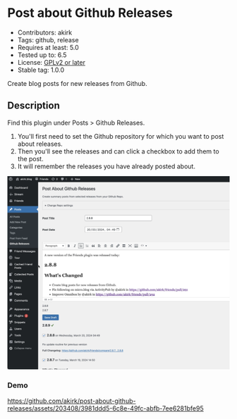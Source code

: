 # Post about Github Releases

- Contributors: akirk
- Tags: github, release
- Requires at least: 5.0
- Tested up to: 6.5
- License: [GPLv2 or later](http://www.gnu.org/licenses/gpl-2.0.html)
- Stable tag: 1.0.0

Create blog posts for new releases from Github.

## Description

Find this plugin under Posts > Github Releases.

1. You'll first need to set the Github repository for which you want to post about releases.
2. Then you'll see the releases and can click a checkbox to add them to the post.
3. It will remember the releases you have already posted about.

![Screenshot](img/post-about-github-releases.png)

### Demo

https://github.com/akirk/post-about-github-releases/assets/203408/3981ddd5-6c8e-49fc-abfb-7ee6281bfe95

